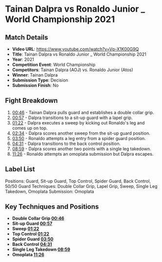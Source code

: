 # Tainan Dalpra vs Ronaldo Junior _ World Championship 2021

## Match Details
- **Video URL**: https://www.youtube.com/watch?v=Vp-X1K00G9Q
- **Title**: Tainan Dalpra vs Ronaldo Junior _ World Championship 2021
- **Year**: 2021
- **Competition Event**: World Championship
- **Competitors**: Tainan Dalpra (AOJ) vs. Ronaldo Junior (Atos)
- **Winner**: Tainan Dalpra
- **Submission Type**: Decision
- **Submission Finish**: No

## Fight Breakdown
1. [00:46](https://www.youtube.com/watch?v=Vp-X1K00G9Q&t=46) - Tainan Dalpra pulls guard and establishes a double collar grip.
2. [00:57](https://www.youtube.com/watch?v=Vp-X1K00G9Q&t=57) - Dalpra transitions to a sit-up guard with a lapel grip.
3. [01:22](https://www.youtube.com/watch?v=Vp-X1K00G9Q&t=82) - Dalpra executes a sweep by kicking out Ronaldo's leg and comes up on top.
4. [02:34](https://www.youtube.com/watch?v=Vp-X1K00G9Q&t=154) - Dalpra scores another sweep from the sit-up guard position.
5. [03:50](https://www.youtube.com/watch?v=Vp-X1K00G9Q&t=230) - Ronaldo attempts a leg entry from a spider guard position.
6. [04:31](https://www.youtube.com/watch?v=Vp-X1K00G9Q&t=271) - Dalpra transitions to the back control position.
7. [08:59](https://www.youtube.com/watch?v=Vp-X1K00G9Q&t=539) - Dalpra scores another two points with a single leg takedown.
8. [11:26](https://www.youtube.com/watch?v=Vp-X1K00G9Q&t=686) - Ronaldo attempts an omoplata submission but Dalpra escapes.

## Label List
Positions: Guard, Sit-up Guard, Top Control, Spider Guard, Back Control, 50/50 Guard
Techniques: Double Collar Grip, Lapel Grip, Sweep, Single Leg Takedown, Omoplata
Submission: Omoplata

## Key Techniques and Positions
- **Double Collar Grip [00:46](https://www.youtube.com/watch?v=Vp-X1K00G9Q&t=46)**
- **Sit-up Guard [00:57](https://www.youtube.com/watch?v=Vp-X1K00G9Q&t=57)**
- **Sweep [01:22](https://www.youtube.com/watch?v=Vp-X1K00G9Q&t=82)**
- **Top Control [01:22](https://www.youtube.com/watch?v=Vp-X1K00G9Q&t=82)**
- **Spider Guard [03:50](https://www.youtube.com/watch?v=Vp-X1K00G9Q&t=230)**
- **Back Control [04:31](https://www.youtube.com/watch?v=Vp-X1K00G9Q&t=271)**
- **Single Leg Takedown [08:59](https://www.youtube.com/watch?v=Vp-X1K00G9Q&t=539)**
- **Omoplata [11:26](https://www.youtube.com/watch?v=Vp-X1K00G9Q&t=686)**